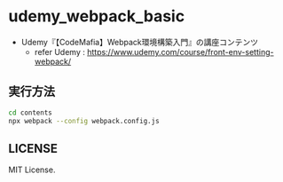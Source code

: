 # udemy_webpack_basic
- Udemy『【CodeMafia】Webpack環境構築入門』の講座コンテンツ
  * refer Udemy : https://www.udemy.com/course/front-env-setting-webpack/

## 実行方法

```sh
cd contents
npx webpack --config webpack.config.js
```

## LICENSE
MIT License.

